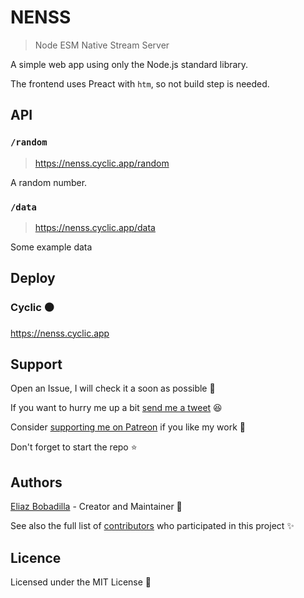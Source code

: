# NENSS

> Node ESM Native Stream Server

A simple web app using only the Node.js standard library.

The frontend uses Preact with `htm`, so not build step is needed.

## API

### `/random`

> https://nenss.cyclic.app/random

A random number.

### `/data`

> https://nenss.cyclic.app/data

Some example data

## Deploy

### Cyclic ⚫

https://nenss.cyclic.app

## Support

Open an Issue, I will check it a soon as possible 👀

If you want to hurry me up a bit
[send me a tweet](https://twitter.com/UltiRequiem) 😆

Consider [supporting me on Patreon](https://patreon.com/UltiRequiem) if you like
my work 🙏

Don't forget to start the repo ⭐

## Authors

[Eliaz Bobadilla](https://ultirequiem.com) - Creator and Maintainer 💪

See also the full list of
[contributors](https://github.com/UltiRequiem/node-esm-native-streams-server/contributors)
who participated in this project ✨

## Licence

Licensed under the MIT License 📄

